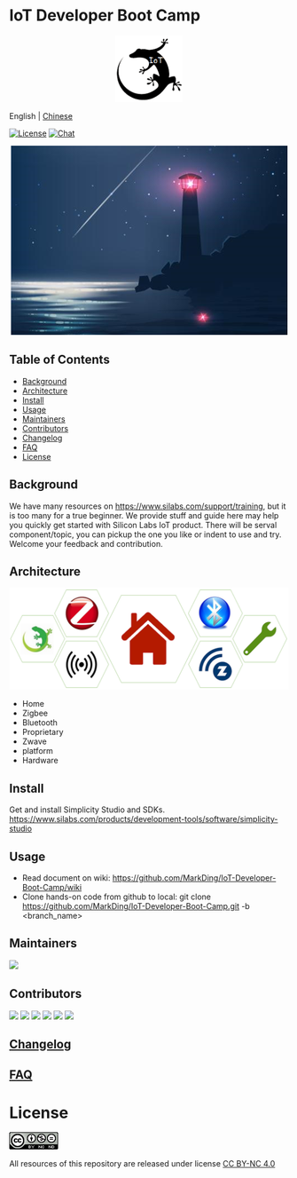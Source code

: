 # IoT Developer Boot Camp

<div align="center">
  <img src="./images/projectIcon.png" height="120">
</div>

English | [Chinese](./README_CN.md)

[![License](https://img.shields.io/badge/license-CC%20BY--NC%204.0-green)](https://creativecommons.org/licenses/by-nc/4.0/)
[![Chat](https://img.shields.io/gitter/room/MarkDing/IoT-Developer-Boot-Camp)](https://gitter.im/IoT-Developer-Boot-Camp/community)
<div align="center">
  <img src="./images/beacon.png">
</div>

## Table of Contents

- [Background](#background)
- [Architecture](#architecture)
- [Install](#install)
- [Usage](#usage)
- [Maintainers](#maintainers)
- [Contributors](#contributors)
- [Changelog](#Changelog)
- [FAQ](#FAQ)
- [License](#license)

## Background
We have many resources on https://www.silabs.com/support/training, but it is too many for a true beginner. We provide stuff and guide here may help you quickly get started with Silicon Labs IoT product. There will be serval component/topic, you can pickup the one you like or indent to use and try. Welcome your feedback and contribution. 

## Architecture
![architecture](./images/architecture.png)
- Home 
- Zigbee 
- Bluetooth
- Proprietary
- Zwave
- platform
- Hardware

## Install
Get and install Simplicity Studio and SDKs.
https://www.silabs.com/products/development-tools/software/simplicity-studio

## Usage
 - Read document on wiki: https://github.com/MarkDing/IoT-Developer-Boot-Camp/wiki
 - Clone hands-on code from github to local: git clone https://github.com/MarkDing/IoT-Developer-Boot-Camp.git -b <branch_name>

## Maintainers
[<div align="left">
  <img src="https://avatars2.githubusercontent.com/u/1233397?s=460&v=4" height="30">](mark.ding@hotmail.com)

## Contributors

<div align="left">
  <img src="https://avatars2.githubusercontent.com/u/1233397?s=460&v=4" height="30">
  <img src="https://avatars0.githubusercontent.com/u/22759647?s=460&v=4" height="30">
  <img src="https://avatars2.githubusercontent.com/u/5843581?s=460&v=4" height="30">  
  <img src="https://avatars1.githubusercontent.com/u/9652350?s=460&v=4" height="30">  
  <img src="https://avatars0.githubusercontent.com/u/22948785?s=460&v=4" height="30">
  <img src="https://avatars0.githubusercontent.com/u/55872625?s=460&v=4" height="30">
</div>

## [Changelog](./Changelog.txt)

## [FAQ](./FAQ.txt)

# License 
![license](images/license.png)

All resources of this repository are released under license [CC BY-NC 4.0](https://creativecommons.org/licenses/by-nc/4.0/)

